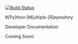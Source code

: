 [![Build Status](https://travis-ci.org/kpurdon/pymr.svg?branch=master)](https://travis-ci.org/kpurdon/pymr)

#[Py]thon [M]ultiple-[R]epository

Developer Documentation

Coming Soon!
